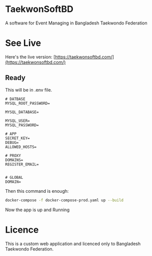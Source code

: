 # TaekwonSoftBD 

A software for Event Managing in Bangladesh Taekwondo Federation

# See Live
Here's the live version: [https://taekwonsoftbd.com/](https://taekwonsoftbd.com/)


## Ready

This will be in .env file.

```
# DATBASE
MYSQL_ROOT_PASSWORD=

MYSQL_DATABASE=

MYSQL_USER=
MYSQL_PASSWORD=

# APP
SECRET_KEY=
DEBUG=
ALLOWED_HOSTS=

# PROXY
DOMAINS=
REGISTER_EMAIL=


# GLOBAL
DOMAIN=

```

Then this command is enough:
```bash
docker-compose -f docker-compose-prod.yaml up --build
```

Now the app is up and Running

# Licence
This is a custom web application and licenced only to Bangladesh Taekwondo Federation.
